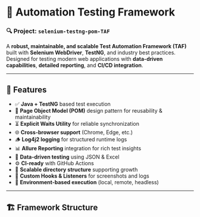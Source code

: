 # 🧪 Automation Testing Framework

### 🔍 Project: `selenium-testng-pom-TAF`

A **robust, maintainable, and scalable Test Automation Framework (TAF)** built with **Selenium WebDriver**, **TestNG**, and industry best practices.  
Designed for testing modern web applications with **data-driven capabilities**, **detailed reporting**, and **CI/CD integration**.

---

## 🚀 Features

- ✅ **Java + TestNG** based test execution  
- 🧩 **Page Object Model (POM)** design pattern for reusability & maintainability  
- ⏳ **Explicit Waits Utility** for reliable synchronization  
- 🌐 **Cross-browser support** (Chrome, Edge, etc.)  
- 🪵 **Log4j2 logging** for structured runtime logs  
- 📊 **Allure Reporting** integration for rich test insights  
- 📁 **Data-driven testing** using JSON & Excel  
- ⚙️ **CI-ready** with GitHub Actions  
- 🧱 **Scalable directory structure** supporting growth  
- 📸 **Custom Hooks & Listeners** for screenshots and logs  
- 🧠 **Environment-based execution** (local, remote, headless)

---

## 🏗️ Framework Structure


